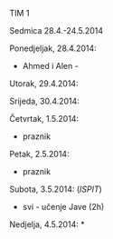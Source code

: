 TIM 1 

Sedmica 28.4.-24.5.2014

Ponedjeljak, 28.4.2014:
* Ahmed i Alen - 

Utorak, 29.4.2014:

Srijeda, 30.4.2014:


Četvrtak, 1.5.2014:
* praznik

Petak, 2.5.2014:
* praznik

Subota, 3.5.2014: (_ISPIT_)
* svi - učenje Jave (2h)

Nedjelja, 4.5.2014:
*